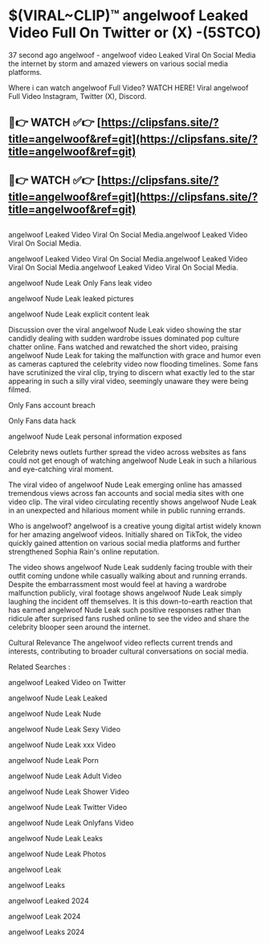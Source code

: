 # $(VIRAL~CLIP)™ angelwoof Leaked Video Full On Twitter or (X) -(5STCO)
37 second ago angelwoof - angelwoof video Leaked Viral On Social Media the internet by storm and amazed viewers on various social media platforms.

Where i can watch angelwoof Full Video? WATCH HERE! Viral angelwoof Full Video Instagram, Twitter (X), Discord.

## 🔴👉 WATCH ✅👉 [https://clipsfans.site/?title=angelwoof&ref=git](https://clipsfans.site/?title=angelwoof&ref=git)
## 🔴👉 WATCH ✅👉 [https://clipsfans.site/?title=angelwoof&ref=git](https://clipsfans.site/?title=angelwoof&ref=git)
##
angelwoof Leaked Video Viral On Social Media.angelwoof Leaked Video Viral On Social Media.

angelwoof Leaked Video Viral On Social Media.angelwoof Leaked Video Viral On Social Media.angelwoof Leaked Video Viral On Social Media.

angelwoof Nude Leak Only Fans leak video

angelwoof Nude Leak leaked pictures

angelwoof Nude Leak explicit content leak

Discussion over the viral angelwoof Nude Leak video showing the star candidly dealing with sudden wardrobe issues dominated pop culture chatter online. Fans watched and rewatched the short video, praising angelwoof Nude Leak for taking the malfunction with grace and humor even as cameras captured the celebrity video now flooding timelines. Some fans have scrutinized the viral clip, trying to discern what exactly led to the star appearing in such a silly viral video, seemingly unaware they were being filmed.


Only Fans account breach

Only Fans data hack

angelwoof Nude Leak personal information exposed

Celebrity news outlets further spread the video across websites as fans could not get enough of watching angelwoof Nude Leak in such a hilarious and eye-catching viral moment.


The viral video of angelwoof Nude Leak emerging online has amassed tremendous views across fan accounts and social media sites with one video clip. The viral video circulating recently shows angelwoof Nude Leak in an unexpected and hilarious moment while in public running errands.


Who is angelwoof? angelwoof is a creative young digital artist widely known for her amazing angelwoof videos. Initially shared on TikTok, the video quickly gained attention on various social media platforms and further strengthened Sophia Rain's online reputation.

The video shows angelwoof Nude Leak suddenly facing trouble with their outfit coming undone while casually walking about and running errands. Despite the embarrassment most would feel at having a wardrobe malfunction publicly, viral footage shows angelwoof Nude Leak simply laughing the incident off themselves. It is this down-to-earth reaction that has earned angelwoof Nude Leak such positive responses rather than ridicule after surprised fans rushed online to see the video and share the celebrity blooper seen around the internet.

Cultural Relevance The angelwoof video reflects current trends and interests, contributing to broader cultural conversations on social media.

Related Searches :

angelwoof Leaked Video on Twitter

angelwoof Nude Leak Leaked

angelwoof Nude Leak Nude

angelwoof Nude Leak Sexy Video

angelwoof Nude Leak xxx Video

angelwoof Nude Leak Porn

angelwoof Nude Leak Adult Video

angelwoof Nude Leak Shower Video

angelwoof Nude Leak Twitter Video

angelwoof Nude Leak Onlyfans Video

angelwoof Nude Leak Leaks

angelwoof Nude Leak Photos

angelwoof Leak

angelwoof Leaks

angelwoof Leaked 2024

angelwoof Leak 2024

angelwoof Leaks 2024
